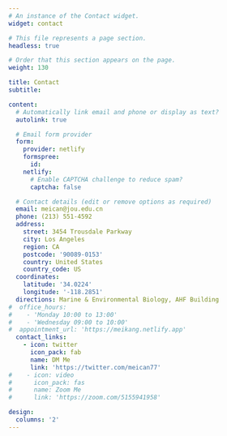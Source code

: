 ```yaml
---
# An instance of the Contact widget.
widget: contact

# This file represents a page section.
headless: true

# Order that this section appears on the page.
weight: 130

title: Contact
subtitle:

content:
  # Automatically link email and phone or display as text?
  autolink: true

  # Email form provider
  form:
    provider: netlify
    formspree:
      id:
    netlify:
      # Enable CAPTCHA challenge to reduce spam?
      captcha: false

  # Contact details (edit or remove options as required)
  email: meican@jou.edu.cn
  phone: (213) 551-4592
  address:
    street: 3454 Trousdale Parkway
    city: Los Angeles
    region: CA
    postcode: '90089-0153'
    country: United States
    country_code: US
  coordinates:
    latitude: '34.0224'
    longitude: '-118.2851'
  directions: Marine & Environmental Biology, AHF Building
#  office_hours:
#    - 'Monday 10:00 to 13:00'
#    - 'Wednesday 09:00 to 10:00'
#  appointment_url: 'https://meikang.netlify.app'
  contact_links:
    - icon: twitter
      icon_pack: fab
      name: DM Me
      link: 'https://twitter.com/meican77'
#    - icon: video
#      icon_pack: fas
#      name: Zoom Me
#      link: 'https://zoom.com/5155941958'

design:
  columns: '2'
---
```

